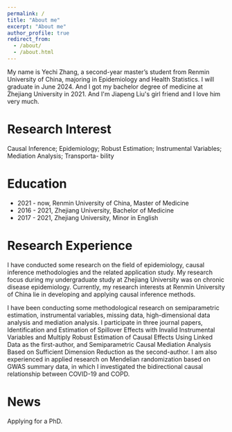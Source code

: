 ```yaml
---
permalink: /
title: "About me"
excerpt: "About me"
author_profile: true
redirect_from: 
  - /about/
  - /about.html
---
```


My name is Yechi Zhang, a second-year master’s student from Renmin University of China, majoring in Epidemiology and Health Statistics. I will graduate in June 2024. And I got my bachelor degree of medicine at Zhejiang University in 2021. And I'm Jiapeng Liu's girl friend and I love him very much. 

Research Interest
======
Causal Inference; Epidemiology; Robust Estimation; Instrumental Variables; Mediation Analysis; Transporta- bility

Education
======
* 2021 - now, Renmin University of China, Master of Medicine
* 2016 - 2021, Zhejiang University, Bachelor of Medicine
* 2017 - 2021, Zhejiang University, Minor in English

Research Experience
======
I have conducted some research on the field of epidemiology, causal inference methodologies and the related application study. My research focus during my undergraduate study at Zhejiang University was on chronic disease epidemiology. Currently, my research interests at Renmin University of China lie in developing and applying causal inference methods. 

I have been conducting some methodological research on semiparametric estimation, instrumental variables, missing data, high-dimensional data analysis and mediation analysis. I participate in three journal papers, Identification and Estimation of Spillover Effects with Invalid Instrumental Variables and Multiply Robust Estimation of Causal Effects Using Linked Data as the first-author, and Semiparametric Causal Mediation Analysis Based on Sufficient Dimension Reduction as the second-author. I am also experienced in applied research on Mendelian randomization based on GWAS summary data, in which I investigated the bidirectional causal relationship between COVID-19 and COPD.

News
======
Applying for a PhD.


